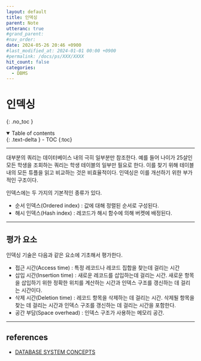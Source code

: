 ```yaml
---
layout: default
title: 인덱싱
parent: Note
utteranc: true
#grand_parent: 
#nav_order: 
date: 2024-05-26 20:46 +0900
#last_modified_at: 2024-01-01 00:00 +0900
#permalink: /docs/ps/XXX/XXXX
hit_count: false
categories:
  - DBMS
---
```


# 인덱싱 
{: .no_toc }
<details open markdown="block">
  <summary>
    Table of contents
  </summary>
  {: .text-delta }
- TOC
{:toc}
</details>

<hr>

대부분의 쿼리는 데이터베이스 내의 극히 일부분만 참조한다. 예를 들어 나이가 25살인 모든 학생을 조회하는 쿼리는 학생 테이블의 일부만 필요로 한다. 이를 찾기 위해 테이블 내의 모든 튜플을 읽고 비교하는 것은 비효율적이다. 인덱싱은 이를 개선하기 위한 부가적인 구조이다.

인덱스에는 두 가지의 기본적인 종류가 있다.

* 순서 인덱스(Ordered index) : 값에 대해 정렬된 순서로 구성된다.
* 해시 인덱스(Hash index) : 레코드가 해시 함수에 의해 버켓에 배정된다.

<hr>

## 평가 요소

인덱싱 기술은 다음과 같은 요소에 기초해서 평가한다.

* 접근 시간(Access time) : 특정 레코드나 레코드 집합을 찾는데 걸리는 시간
* 삽입 시간(Insertion time) : 새로운 레코드를 삽입하는데 걸리는 시간. 새로운 항목을 삽입하기 위한 정확한 위치를 계산하는 시간과 인덱스 구조를 갱신하는 데 걸리는 시간이다.
* 삭제 시간(Deletion time) : 레코드 항목을 삭제하는 데 걸리는 시간. 삭제될 항목을 찾는 데 걸리는 시간과 인덱스 구조를 갱신하는 데 걸리는 시간을 포함한다.
* 공간 부담(Space overhead) : 인덱스 구조가 사용하는 메모리 공간.

<hr>

## references
* [DATABASE SYSTEM CONCEPTS](https://www.db-book.com/)
